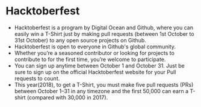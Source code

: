 # Hacktoberfest
* Hacktoberfest is a program by Digital Ocean and Github, where you can easily win a T-Shirt just by making pull requests (between 1st       October to 31st October) to any open source projects on Github.
* Hacktoberfest is open to everyone in Github's global community.
* Whether you’re a seasoned contributor or looking for projects to contribute to for the first time, you’re welcome to participate.
* You can sign up anytime between October 1 and October 31. Just be sure to sign up on the official Hacktoberfest website for your Pull     requests to count.
* This year(2018), to get a T-Shirt, you must make five pull requests (PRs) between October 1–31 in any timezone and the first 50,000 can   earn a T-shirt (compared with 30,000 in 2017).
